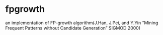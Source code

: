 fpgrowth
========

an implementation of FP-growth algorithm(J.Han, J.Pei, and Y.Yin “Mining Frequent Patterns without Candidate Generation” SIGMOD 2000)
